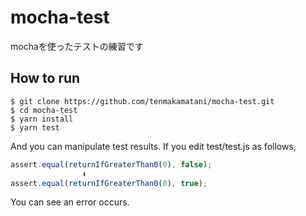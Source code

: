 # mocha-test

mochaを使ったテストの練習です

## How to run
```
$ git clone https://github.com/tenmakamatani/mocha-test.git
$ cd mocha-test
$ yarn install
$ yarn test
```

And you can manipulate test results.
If you edit test/test.js as follows,
```test.js
assert.equal(returnIfGreaterThan0(0), false);
                ⬇︎
assert.equal(returnIfGreaterThan0(0), true);
```
You can see an error occurs.